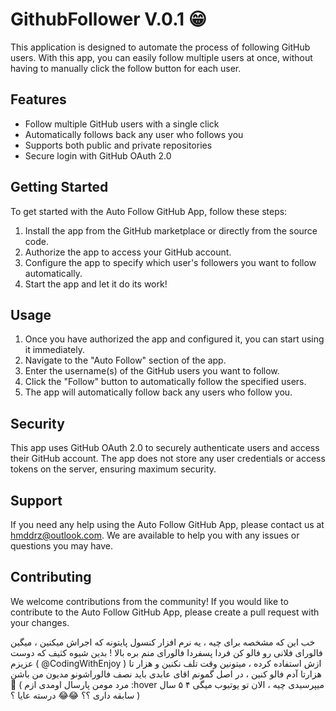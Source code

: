 <h1>GithubFollower V.0.1 😁</h1><p>This application is designed to automate the process of following GitHub users. With this app, you can easily follow multiple users at once, without having to manually click the follow button for each user.</p><h2>Features</h2><ul><li>Follow multiple GitHub users with a single click</li><li>Automatically follows back any user who follows you</li><li>Supports both public and private repositories</li><li>Secure login with GitHub OAuth 2.0</li></ul><h2>Getting Started</h2><p>To get started with the Auto Follow GitHub App, follow these steps:</p><ol><li>Install the app from the GitHub marketplace or directly from the source code.</li><li>Authorize the app to access your GitHub account.</li><li>Configure the app to specify which user's followers you want to follow automatically.</li><li>Start the app and let it do its work!</li></ol><h2>Usage</h2><ol><li>Once you have authorized the app and configured it, you can start using it immediately.</li><li>Navigate to the "Auto Follow" section of the app.</li><li>Enter the username(s) of the GitHub users you want to follow.</li><li>Click the "Follow" button to automatically follow the specified users.</li><li>The app will automatically follow back any users who follow you.</li></ol><h2>Security</h2><p>This app uses GitHub OAuth 2.0 to securely authenticate users and access their GitHub account. The app does not store any user credentials or access tokens on the server, ensuring maximum security.</p><h2>Support</h2><p>If you need any help using the Auto Follow GitHub App, please contact us at <a href="mailto:hmddrz@outlook.com" target="_new">hmddrz@outlook.com</a>. We are available to help you with any issues or questions you may have.</p><h2>Contributing</h2><p>We welcome contributions from the community! If you would like to contribute to the Auto Follow GitHub App, please create a pull request with your changes. </p>

خب این که مشخصه برای چیه ، یه نرم افزار کنسول پایتونه که اجراش میکنین ، میگین فالورای فلانی رو فالو کن فردا پسفردا فالورای منم بره بالا ! بدین شیوه کثیف که دوست عزیزم ( @CodingWithEnjoy ) ازش استفاده کرده ، میتونین وقت تلف نکنین و هزار تا هزارتا آدم فالو کنین ، در اصل گمونم اقای عابدی باید نصف فالوراشونو مدیون من باشن 😬
( مرد مومن پارسال اومدی ازم :hover میپرسیدی چیه ، الان تو یوتیوب میگی ۴ ۵ سال سابقه داری ؟؟ 😂😂 درسته عایا ؟ )
